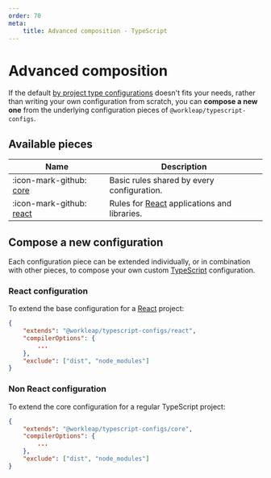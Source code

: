 ```yaml
---
order: 70
meta:
    title: Advanced composition - TypeScript
---
```


# Advanced composition

If the default [by project type configurations](default.md/#available-configurations) doesn't fits your needs, rather than writing your own configuration from scratch, you can **compose a new one** from the underlying configuration pieces of `@workleap/typescript-configs`.

## Available pieces

| Name | Description |
| ---  | --- |
| :icon-mark-github: [core](https://github.com/gsoft-inc/wl-web-configs/blob/main/packages/typescript-configs/core.json) | Basic rules shared by every configuration. |
| :icon-mark-github: [react](https://github.com/gsoft-inc/wl-web-configs/blob/main/packages/typescript-configs/react.json) | Rules for [React](https://react.dev/) applications and libraries. |

## Compose a new configuration

Each configuration piece can be extended individually, or in combination with other pieces, to compose your own custom [TypeScript](https://www.typescriptlang.org/) configuration.

### React configuration

To extend the base configuration for a [React](https://react.dev/) project:

```json !#2 tsconfig.json
{
    "extends": "@workleap/typescript-configs/react",
    "compilerOptions": {
        ...
    },
    "exclude": ["dist", "node_modules"]
}
```

### Non React configuration

To extend the core configuration for a regular TypeScript project:

```json !#2 tsconfig.json
{
    "extends": "@workleap/typescript-configs/core",
    "compilerOptions": {
        ...
    },
    "exclude": ["dist", "node_modules"]
}
```
